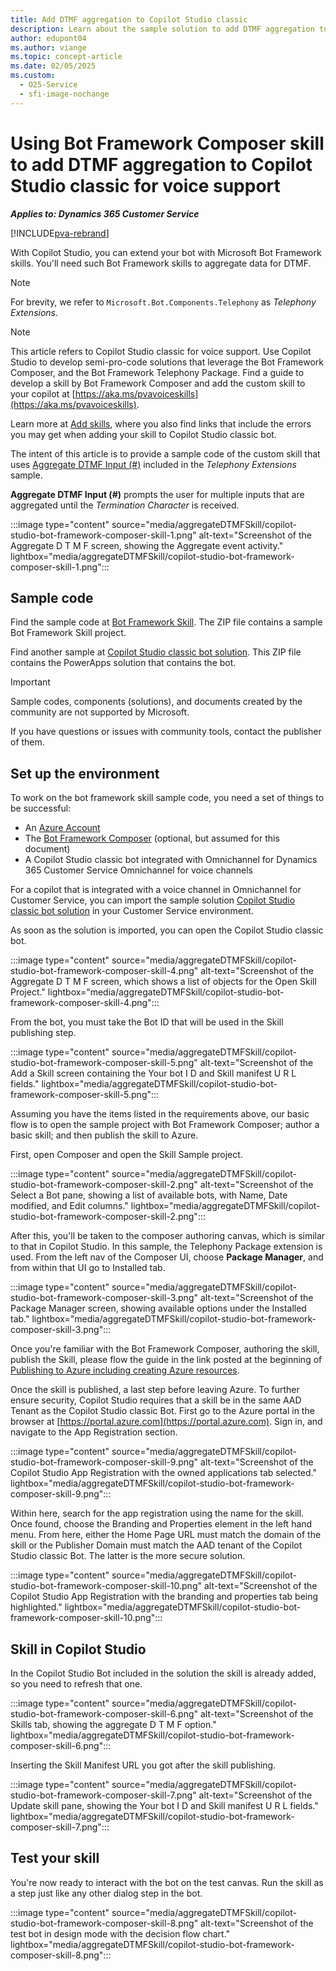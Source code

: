 ```yaml
---
title: Add DTMF aggregation to Copilot Studio classic
description: Learn about the sample solution to add DTMF aggregation to Copilot Studio for voice support by using Bot Framework skills.
author: edupont04
ms.author: viange
ms.topic: concept-article
ms.date: 02/05/2025
ms.custom:
  - O25-Service
  - sfi-image-nochange
---
```


# Using Bot Framework Composer skill to add DTMF aggregation to Copilot Studio classic for voice support

***Applies to: Dynamics 365 Customer Service***

[!INCLUDE[pva-rebrand](../includes/pva-rebrand.md)]

With Copilot Studio, you can extend your bot with Microsoft Bot Framework skills. You'll need such Bot Framework skills to aggregate data for DTMF. 
<!--No idea what the acronym stands for, but it's something about voice interaction./Eva -->

> [!NOTE]
> For brevity, we refer to `Microsoft.Bot.Components.Telephony` as *Telephony Extensions*.


> [!NOTE]
> This article refers to Copilot Studio classic for voice support. Use Copilot Studio to develop semi-pro-code solutions that leverage the Bot Framework Composer, and the Bot Framework Telephony Package. Find a guide to develop a skill by Bot Framework Composer and add the custom skill to your copilot at [https://aka.ms/pvavoiceskills](https://aka.ms/pvavoiceskills).

Learn more at [Add skills](/microsoft-copilot-studio/configuration-add-skills), where you also find links that include the errors you may get when adding your skill to Copilot Studio classic bot.  

The intent of this article is to provide a sample code of the custom skill that uses [Aggregate DTMF Input (#)](https://github.com/microsoft/botframework-components/tree/main/packages/Telephony#aggregate-dtmf-input-) included in the *Telephony Extensions* sample.  

**Aggregate DTMF Input (#)** prompts the user for multiple inputs that are aggregated until the *Termination Character*  is received.  

:::image type="content" source="media/aggregateDTMFSkill/copilot-studio-bot-framework-composer-skill-1.png" alt-text="Screenshot of the Aggregate D T M F screen, showing the Aggregate event activity." lightbox="media/aggregateDTMFSkill/copilot-studio-bot-framework-composer-skill-1.png":::

## Sample code

Find the sample code at [Bot Framework Skill](https://github.com/microsoft/Dynamics-365-FastTrack-Implementation-Assets/blob/master/Customer%20Service/ComponentLibrary/PVA/DTMFAggreationSkill/sampleartifacts/aggregateDTMFSkill.zip). The ZIP file contains a sample Bot Framework Skill project.  

Find another sample at [Copilot Studio classic bot solution](https://github.com/microsoft/Dynamics-365-FastTrack-Implementation-Assets/blob/master/Customer%20Service/ComponentLibrary/PVA/DTMFAggreationSkill/sampleartifacts/AggregateDTMF_1_0_0_0.zip). This ZIP file contains the PowerApps solution that contains the bot.  

> [!IMPORTANT]
> Sample codes, components (solutions), and documents created by the community are not supported by Microsoft.
>
> If you have questions or issues with community tools, contact the publisher of them.  

## Set up the environment

To work on the bot framework skill sample code, you need a set of things to be successful:

- An [Azure Account](https://azure.microsoft.com/pricing/purchase-options/azure-account?cid=msft_learn)
- The [Bot Framework Composer](https://aka.ms/bf-composer-download-win) (optional, but assumed for this document)
- A Copilot Studio classic bot integrated with Omnichannel for Dynamics 365 Customer Service Omnichannel for voice channels

For a copilot that is integrated with a voice channel in Omnichannel for Customer Service, you can import the sample solution [Copilot Studio classic bot solution](https://github.com/microsoft/Dynamics-365-FastTrack-Implementation-Assets/blob/master/Customer%20Service/ComponentLibrary/PVA/DTMFAggreationSkill/sampleartifacts/AggregateDTMF_1_0_0_0.zip) in your Customer Service environment.

As soon as the solution is imported, you can open the Copilot Studio classic bot.  

:::image type="content" source="media/aggregateDTMFSkill/copilot-studio-bot-framework-composer-skill-4.png" alt-text="Screenshot of the Aggregate D T M F screen, which shows a list of objects for the Open Skill Project." lightbox="media/aggregateDTMFSkill/copilot-studio-bot-framework-composer-skill-4.png":::

From the bot, you must take the Bot ID that will be used in the Skill publishing step.

:::image type="content" source="media/aggregateDTMFSkill/copilot-studio-bot-framework-composer-skill-5.png" alt-text="Screenshot of the Add a Skill screen containing the Your bot I D and Skill manifest U R L fields." lightbox="media/aggregateDTMFSkill/copilot-studio-bot-framework-composer-skill-5.png":::

Assuming you have the items listed in the requirements above, our basic flow is to open the sample project with Bot Framework Composer; author a basic skill; and then publish the skill to Azure.  

First, open Composer and open the Skill Sample project.  

:::image type="content" source="media/aggregateDTMFSkill/copilot-studio-bot-framework-composer-skill-2.png" alt-text="Screenshot of the Select a Bot pane, showing a list of available bots, with Name, Date modified, and Edit columns." lightbox="media/aggregateDTMFSkill/copilot-studio-bot-framework-composer-skill-2.png":::

After this, you'll be taken to the composer authoring canvas, which is similar to that in Copilot Studio. In this sample, the Telephony Package extension is used. From the left nav of the Composer UI, choose **Package Manager**, and from within that UI go to Installed tab.  

:::image type="content" source="media/aggregateDTMFSkill/copilot-studio-bot-framework-composer-skill-3.png" alt-text="Screenshot of the Package Manager screen, showing available options under the Installed tab." lightbox="media/aggregateDTMFSkill/copilot-studio-bot-framework-composer-skill-3.png":::

Once you're familiar with the Bot Framework Composer, authoring the skill, publish the Skill, please flow the guide in the link posted at the beginning of [Publishing to Azure including creating Azure resources](https://github.com/microsoft/botframework-components/blob/main/packages/Telephony/UsingComposerToBuildPVAVoiceSkills.md#publishing-to-azure-including-creating-azure-resources).  

Once the skill is published, a last step before leaving Azure. To further ensure security, Copilot Studio requires that a skill be in the same AAD Tenant as the Copilot Studio classic Bot. First go to the Azure portal in the browser at [https://portal.azure.com](https://portal.azure.com). Sign in, and navigate to the App Registration section.

:::image type="content" source="media/aggregateDTMFSkill/copilot-studio-bot-framework-composer-skill-9.png" alt-text="Screenshot of the Copilot Studio App Registration with the owned applications tab selected." lightbox="media/aggregateDTMFSkill/copilot-studio-bot-framework-composer-skill-9.png":::

Within here, search for the app registration using the name for the skill. Once found, choose the Branding and Properties element in the left hand menu. From here, either the Home Page URL must match the domain of the skill or the Publisher Domain must match the AAD tenant of the Copilot Studio classic Bot. The latter is the more secure solution.

:::image type="content" source="media/aggregateDTMFSkill/copilot-studio-bot-framework-composer-skill-10.png" alt-text="Screenshot of the Copilot Studio App Registration with the branding and properties tab being highlighted." lightbox="media/aggregateDTMFSkill/copilot-studio-bot-framework-composer-skill-10.png":::

## Skill in Copilot Studio

In the Copilot Studio Bot included in the solution the skill is already added, so you need to refresh that one.

:::image type="content" source="media/aggregateDTMFSkill/copilot-studio-bot-framework-composer-skill-6.png" alt-text="Screenshot of the Skills tab, showing the aggregate D T M F option." lightbox="media/aggregateDTMFSkill/copilot-studio-bot-framework-composer-skill-6.png":::

Inserting the Skill Manifest URL you got after the skill publishing.  

:::image type="content" source="media/aggregateDTMFSkill/copilot-studio-bot-framework-composer-skill-7.png" alt-text="Screenshot of the Update skill pane, showing the Your bot I D and Skill manifest U R L fields." lightbox="media/aggregateDTMFSkill/copilot-studio-bot-framework-composer-skill-7.png":::

## Test your skill

You're now ready to interact with the bot on the test canvas. Run the skill as a step just like any other dialog step in the bot.

:::image type="content" source="media/aggregateDTMFSkill/copilot-studio-bot-framework-composer-skill-8.png" alt-text="Screenshot of the test bot in design mode with the decision flow chart." lightbox="media/aggregateDTMFSkill/copilot-studio-bot-framework-composer-skill-8.png":::
